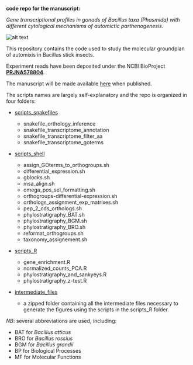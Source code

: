 
**code repo for the manuscript:** 


_Gene transcriptional profiles in gonads of Bacillus taxa (Phasmida) with different cytological mechanisms of automictic parthenogenesis._


![alt text](https://upload.wikimedia.org/wikipedia/commons/0/0b/Bacillus_rossius_Livorno.jpg)


This repository contains the code used to study the molecular groundplan of automixis in Bacillus stick insects. 


Experiment reads have been deposited under the NCBI BioProject [**PRJNA578804**](https://www.ncbi.nlm.nih.gov/bioproject/PRJNA578804).


The manuscript will be made available [here]() when published.


The scripts names are largely self-explanatory and the repo is organized in four folders:


- [scripts_snakefiles](https://github.com/for-giobbe/gene-transcriptional-profiles-in-automictic-taxa/tree/main/scripts_snakefiles)

	- snakefile_orthology_inference 	
	- snakefile_transcriptome_annotation	
	- snakefile_transcriptome_filter_aa
	- snakefile_transcriptome_goterms


- [scripts_shell](https://github.com/for-giobbe/gene-transcriptional-profiles-in-automictic-taxa/tree/main/scripts_shell)
	
	- assign_GOterms_to_orthogroups.sh
	- differential_expression.sh
	- gblocks.sh
	- msa_align.sh
	- omega_pos_sel_formatting.sh
	- orthogroups-differential-expression.sh
	- orthologs_assignment_exp_matrixes.sh
	- pep_2_cds_orthologs.sh
	- phylostratigraphy_BAT.sh
	- phylostratigraphy_BGM.sh
	- phylostratigraphy_BRO.sh
	- reformat_orthogroups.sh
	- taxonomy_assignement.sh


- [scripts_R](https://github.com/for-giobbe/gene-transcriptional-profiles-in-automictic-taxa/tree/main/scripts_R)

	- gene_enrichment.R
	- normalized_counts_PCA.R
	- phylostratigraphy_and_sankyeys.R
	- phylostratigraphy_z-test.R


- [intermediate_files](https://github.com/for-giobbe/gene-transcriptional-profiles-in-automictic-taxa/tree/main/intermediate_files)

	- a zipped folder containing all the intermediate files necessary to generate the figures using the scripts in the scripts_R folder.


*NB*: several abbreviations are used, including:

- BAT for _Bacillus atticus_
- BRO for _Bacillus rossius_
- BGM for _Bacillus grandii_
- BP for Biological Processes
- MF for Molecular Functions
